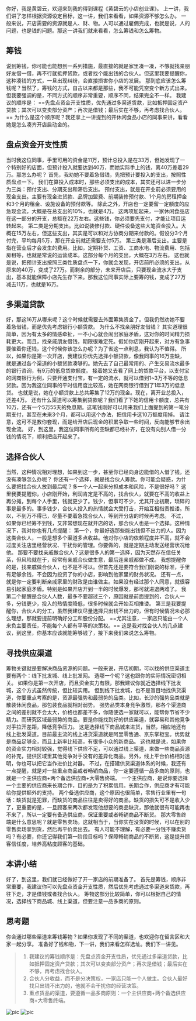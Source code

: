 你好，我是黄碧云，欢迎来到我的得到课程《黄碧云的小店创业课》。
上一讲，我们讲了怎样根据资源设定目标，这一讲，我们来看看，如果资源不够怎么办。
一般来说，开店需要的资源就是人、财、物。人可以通过雇佣完成，也就是说，人的问题，也是钱的问题。那这一讲我们就来看看，怎么筹钱和怎么筹物。
## 筹钱
说到筹钱，你可能也能想到一系列措施，最直接的就是家里凑一凑，不够就找亲朋好友借一借，再不行就抵押贷款，或者找个能出钱的合伙人。但这里我要提醒你，这种凑钱的方式，一旦出现纠纷，会直接损害你小店的发展。
那到底应该怎么筹钱呢？当然了，筹钱的方式，自古以来都是那些，我不可能凭空变个新方式出来。但我要强调的是，不同方式的顺序非常重要，顺序不同，结果完全不一样。
我建议的顺序是： ==先盘点资金开支性质，优先通过多渠道贷款，比如抵押固定资产贷款；其次可以变卖部分资产；再次是借钱；最后实在不够，再考虑找合伙人。== 
为什么是这个顺序呢？我还拿上一讲提到的开休闲食品小店的同事来讲，看看她是怎么凑齐开店启动金的。
## 盘点资金开支性质
当时我这位同事，手里可用的资金是11万，预计总投入是在33万，但她发现了一个特别好的店面，但预计投入就要达到40万，而她实际手上的钱，离40万差着29万。那怎么办呢？
首先，我劝她不要着急借钱，先把预计要投入的支出，按照性质盘点一下。
我们在算投入成本时，那些必须支出的成本，其实还可以进一步分为三类：预付支出、分期支出和滞后支出。
预付支出，就是在开业前必须要用的现金支出。主要有现金进货款、品牌加盟费、前期装修预付款、1个月的房租押金和3个月的租金、设施设备的预付款等。
除此之外，开店也一定要留一定额度的应急现金流，大概是在总支出的10%，也就是4万。
这两项加起来，一家休闲食品店在这一部分的开支，总额在22万左右。这些钱，你必须要先支付，才能让项目运转起来。
第二类是分期支出。比如说装修付款、硬件设备这些大笔资金投入。大概在15万左右，但这些支出，其实是可以和对方协商分期来付款的。假设分3个月付完，平均每月5万，那在开业前就还需要支付5万。
第三类是滞后支出。主要是指在营业后才会发生的费用。比如，定期补货、工资、工商水电、物流费用、包括房租等，也就是常说的运营成本。这部分每个月的支出，大概在3万左右。
这也就是说，把预计支出按照三类性质盘点一下，你就会发现，开店前所必须的支出，从原来的40万，变成了27万。而剩余的部分，未来开店后，只要现金流水大于支出，基本就能保障小店先生存下来。那我这位同事实际上要筹的钱，变成了27万减去11万，也就是16万。
## 多渠道贷款
好，那这16万从哪来呢？这个时候就需要去外面筹集资金了。但我仍然劝她不要着急借钱，而是优先考虑银行小额贷款。
为什么不找亲朋好友借钱？ 其实道理很简单，因为有太多的情感牵扯，一不小心就会闹出家庭矛盾，这对你的时间精力损耗更大。而且，找亲戚朋友借钱，期限很难定死。假如你店刚开起来，对方有急事要催着你还钱，这个时候你该怎么办呢？为了省这一点利息，我认为不值得。
所以，如果你是第一次开店，我建议你优先选择小额贷款，像我同事的16万空缺，就是通过各个渠道的小额贷款凑够的。她先去了自己最常用的、产生交易流水最多的银行咨询，有9万的低息贷款额度。
接着她又去看了网上的贷款平台，以支付宝的网商银行为例，只要开通支付宝，有一定的流水，就可以借到1~3万不等的低息贷款。因为我这位同事的平时信用度比较高，她在网商银行借到了1年3万的低息贷。
也就是说，她在小额贷款上总共筹集了12万的现金。现在，离开业总投入，还差4万。
还有什么渠道可以筹集到贷款呢？我们看了下她的信用卡额度，总共有10万，还有一个5万55天的免息期。这笔钱刚好可以用来我们上面提到的第一笔分期支付，甚至在未来3个月，都可以用这个办法，把信用卡这10万额度用掉。
请注意，这可不是教你套现，而是给开店后现金的积累争取一些时间，反向能够节余出现金流。
好，到这里，我这位同事所有的空缺都已经补齐，在没有向别人借一分钱的情况下，顺利把店开起来了。
## 选择合伙人
当然，这种情况相对理想，如果到这一步，甚至你已经向身边能借的人借了钱，还没有凑够怎么办呢？
你还有一个选择，就是找合伙人筹款。你可能会疑惑，为什么要把找合伙人放到最后呢？多一个人一起来分担成本和风险，不是很好吗？
这里我要提醒你，小店刚开始，利润肯定是不高的，找合伙人，就要在不高的收益上再分摊，到每个人手里，钱就更少了。钱少，但事可不少，尤其开业初期，琐碎的事是最多的。事多钱少，合伙人投入的热情就会大受打击，开始互相指责推诿。所以，不到万不得已，尽量不要着急找合伙人，等到开分店的时候再考虑。
不过，如果你已经筹不到钱，又非常想现在就开店的话，那合伙人也是一个选择。这种情况下，我对你也有几点提醒：
第一个，你最好选那些能出钱但不出力的人。因为这类合伙人，一般是想多个渠道多点收益。他对你小店的依赖程度并不高，就不会过度关注店里经营状况、干扰你的管理。你要做的，就是定期主动发送经营状况给他。
那要不要找亲戚做合伙人？这是很多人的第一选择，因为天然存在信任关系，但风险就在于，经常有亲戚合伙做生意，最后连亲戚都做不成。
我想提醒你的是，找亲戚做合伙人，也不是不可以。但首先还是要符合我们刚说的标准，手里有足够余钱，不会因为投资了你的小店，影响到他家里的财务状况。
还有一点，就是你一定要判断亲戚家里的财政是由谁做主。如果没有经过那个人同意，就很容易引起家庭矛盾。特别是如果开店开到一半的时候爆发，那可就进退两难了。
我第二个提醒是合伙人人数，最多不要超过三个，原因就是前面提到的，合伙人一多，分钱更少，投入的热情度降低，很多时候就会开始互相推诿。
第三是我要提醒你，合伙人的分工，虽然我建议尽量选择只出钱不出力的，但有时候情况未必那么理想，那就要提前明确好分工和股份分配。 ==尤其注意，一家店只能由一个人来负主要责任，不能每个人都有平等的决策权。== 
这是我对找合伙人的几点建议，到这里，你基本应该就能筹够钱了，接下来我们来说怎么筹物。
## 寻找供应渠道
筹物关键就是要解决商品资源的问题。一般来说，开店初期，可以找的供应渠道主要有两个：线下批发城、线上批发网。
选哪一个呢？这也跟你的实际情况密切相关。
如果你是第一次开店，而且资金实力有限，那我建议你就近选择线下批发城，这个方式虽然传统，但比较实用。
但到线下批发城，也不是盲目地找供货渠道，你要重点考察的是，资源最强势和最弱势的品类。比如，长沙的强势品类就是散装休闲食品，那包装食品就相对弱势。
强势品类本身竞争激烈，那各个渠道商之间的差别就不会太大，价格也都差不多，你随便选一家就可以，能帮你节省不少精力。而研究区域最弱势的商品，要是你能找到好的供应渠道，就容易和其他竞争对手拉开差距，降低竞争压力。
这是选择线下商品城来进货，当然，相应地还有线上批发渠道。目前最主流的线上进货渠道就是阿里零售通、京东掌柜宝。优势就是商品足够全，而且上新率比较高，有很多小众的新商品。
这也就是说，如果你的资金实力相对较强，觉得线下供应不足，可以通过线上渠道，来做一些商品资源的补充，提供区域里其他竞争对手没有的差异化商品。另外，线上平台价格相对透明，你也可以把它当作进价比对器。
不过，在搭建供货渠道体系的时候，我还有一点提醒，就是对一些重点商品或者畅销商品，你一定要遵循一品多商的原则，也就是一个主供应商+两个备选供应商+大零售终端。
一个主供应商，是说你要选择一个主要的供应商来长期合作，目的是为了积累信用。长期合作，供应商才有可能给你提供额外的支持。
两个备选供应商，这个原因也很简单，零售行业里有一句话：缺货就是犯罪，而缺货的商品往往是卖得好的商品。缺货的损失可不是收入少了，更重要的是，一旦顾客来两次都发现他想要的商品缺货，那他就很有可能再也不来了，所以一定要有备选供应商，保证重要或者畅销商品不断货。
那大零售终端是什么意思呢？就是零售卖场。这就相当于，当你实在没货的时候，可以在别的零售卖场拿到货，然后再平价卖出去。
有人可能不理解，有必要一分钱不赚卖货吗？有必要，你还记得我们第一阶段目标吗？保障畅销商品的不断货，这是提升顾客信任度，培养高粘度顾客的基础。
## 本讲小结
好了，到这里，我们就已经做好了开一家店的前期准备了。
首先是筹钱，顺序非常重要，我建议你可以先盘点资金开支性质，然后优先考虑通过多渠道来贷款，再往下走，才是借钱或者找合伙人。
筹物这部分比较简单，你可以根据自己的情况，选择线下商品城、线上渠道，但要注意一品多商的原则。
## 思考题
你会通过哪些渠道来筹钱筹物？如果你发现了不同的渠道，也欢迎你在留言区和大家一起分享。
准备好了钱和物，下一讲，我们来看怎样选址。我们下一讲见。
> 1. 我建议的筹钱顺序是：先盘点资金开支性质，优先通过多渠道贷款，比如抵押固定资产贷款；其次可以变卖部分资产；再次是借钱；最后实在不够，再考虑找合伙人。
> 2. 合伙人分收益，而不是分决策权，一家店只能一个人做主。合伙人最好找只出钱不出力的，他就不会干扰你的经营决策。
> 3. 重点货品的渠道，要遵循一品多商原则：一个主供应商+两个备选供应商+大零售终端。

![pic](https://piccdn3.umiwi.com/img/202006/26/202006261602334043474681.jpg)
![pic](https://piccdn3.umiwi.com/img/202006/08/202006082250257871415112.jpg)

